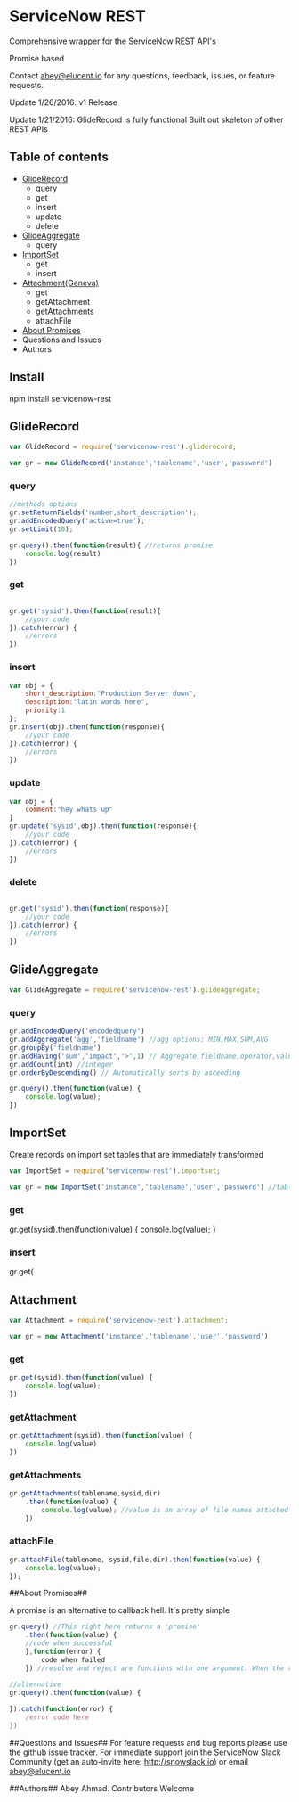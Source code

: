 ServiceNow REST
===============
Comprehensive wrapper for the ServiceNow REST API's

Promise based

Contact abey@elucent.io for any questions, feedback, issues, or feature requests.

Update 1/26/2016:
v1 Release


Update 1/21/2016:
GlideRecord is fully functional
Built out skeleton of other REST APIs



## Table of contents ##
- [GlideRecord](#gliderecord)
  - query
  - get
  - insert
  - update
  - delete
- [GlideAggregate](#glideaggregate)
  - query
- [ImportSet](#importset)
  - get
  - insert
- [Attachment(Geneva)](#attachment)
  - get
  - getAttachment
  - getAttachments
  - attachFile
- [About Promises](#aboutpromises)
- Questions and Issues
- Authors



## Install ##

npm install servicenow-rest

## GlideRecord ##
```javascript
var GlideRecord = require('servicenow-rest').gliderecord;

var gr = new GlideRecord('instance','tablename','user','password')
```

### query ###
```javascript
//methods options
gr.setReturnFields('number,short_description');
gr.addEncodedQuery('active=true');
gr.setLimit(10);

gr.query().then(function(result){ //returns promise
	console.log(result)
})
```
### get ###
```javascript

gr.get('sysid').then(function(result){
	//your code
}).catch(error) {
	//errors
})
```
### insert ###
```javascript
var obj = {
	short_description:"Production Server down",
	description:"latin words here",
	priority:1
};
gr.insert(obj).then(function(response){
	//your code
}).catch(error) {
	//errors
})
```
### update ###
```javascript
var obj = {
	comment:"hey whats up"
}
gr.update('sysid',obj).then(function(response){
	//your code
}).catch(error) {
	//errors
})
```
### delete ###
```javascript

gr.get('sysid').then(function(response){
	//your code
}).catch(error) {
	//errors
})
```

## GlideAggregate ##
```javascript
var GlideAggregate = require('servicenow-rest').glideaggregate;
```
### query ###
```javascript
gr.addEncodedQuery('encodedquery')
gr.addAggregate('agg','fieldname') //agg options: MIN,MAX,SUM,AVG
gr.groupBy('fieldname')
gr.addHaving('sum','impact','>',1) // Aggregate,fieldname,operator,value
gr.addCount(int) //integer
gr.orderByDescending() // Automatically sorts by ascending

gr.query().then(function(value) {
	console.log(value);
})
```
## ImportSet ##

Create records on import set tables that are immediately transformed

```javascript
var ImportSet = require('servicenow-rest').importset;

var gr = new ImportSet('instance','tablename','user','password') //tablename should be the import table here
```
### get ###

gr.get(sysid).then(function(value) {
    console.log(value);
}
### insert ###
gr.get(



## Attachment ##
```javascript
var Attachment = require('servicenow-rest').attachment;

var gr = new Attachment('instance','tablename','user','password')
```
### get ###
```javascript
gr.get(sysid).then(function(value) {
	console.log(value);
})
```
### getAttachment ###
```javascript
gr.getAttachment(sysid).then(function(value) {
	console.log(value)
})
```
### getAttachments ###
```javascript
gr.getAttachments(tablename,sysid,dir)
    .then(function(value) {
        console.log(value); //value is an array of file names attached
    })
```
### attachFile ###
```javascript
gr.attachFile(tablename, sysid,file,dir).then(function(value) {
    console.log(value);
});
```





##About Promises##

A promise is an alternative to callback hell. It's pretty simple

```javascript
gr.query() //This right here returns a 'promise'
	.then(function(value) {
	//code when successful
	},function(error) {
		code when failed
	}) //resolve and reject are functions with one argument. When the request succeeds, the resolve function is called. When it fails, the reject function is called

//alternative
gr.query().then(function(value) {
	
}).catch(function(error) {
	/error code here
})
```
##Questions and Issues##
For feature requests and bug reports please use the github issue tracker. For immediate support join the ServiceNow Slack Community (get an auto-invite here: http://snowslack.io) or email abey@elucent.io

##Authors##
Abey Ahmad.
Contributors Welcome



<!-- ## IdentifyReconcile ##
```javascript
var IdentifyReconcile = require('servicenow-rest').idreconcile;

var gr = new IdentifyReconcile('instance','tablename','user','password')
```
```
###insert###
```javascript

```

## RoleInheritance ##
```javascript
var RoleInheritance = require('servicenow-rest').userrole

var gr = new RoleInheritance('instance','tablename','user','password')
```

###get###
```javascript -->
